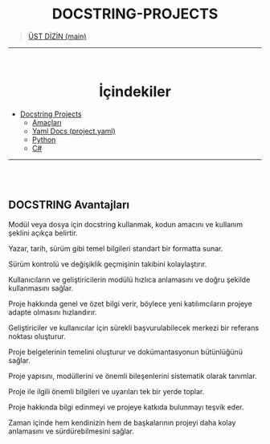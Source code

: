 <h1 align="center" id="docstring-projects"> DOCSTRING-PROJECTS </h1>

> [ÜST DİZİN  (main) ](../README.md)

<hr><br>




<h1 align="center"> İçindekiler</h1>

- [Docstring Projects](#docstring-projects)
  - [Amaçları](#amaçları)
  - [Yaml Docs (project.yaml)](Project.yaml.readme.md)
  - [Python](PYTHON-DOCSTRING.readme.md)
  - [C# ](CS-DOCSTRING.readme.md)

<hr><br/><br/>








## DOCSTRING Avantajları


Modül veya dosya için docstring kullanmak, kodun amacını ve kullanım şeklini açıkça belirtir.

Yazar, tarih, sürüm gibi temel bilgileri standart bir formatta sunar.

Sürüm kontrolü ve değişiklik geçmişinin takibini kolaylaştırır.

Kullanıcıların ve geliştiricilerin modülü hızlıca anlamasını ve doğru şekilde kullanmasını sağlar.

Proje hakkında genel ve özet bilgi verir, böylece yeni katılımcıların projeye adapte olmasını hızlandırır.

Geliştiriciler ve kullanıcılar için sürekli başvurulabilecek merkezi bir referans noktası oluşturur.

Proje belgelerinin temelini oluşturur ve dokümantasyonun bütünlüğünü sağlar.

Proje yapısını, modüllerini ve önemli bileşenlerini sistematik olarak tanımlar.

Proje ile ilgili önemli bilgileri ve uyarıları tek bir yerde toplar.

Proje hakkında bilgi edinmeyi ve projeye katkıda bulunmayı teşvik eder.

Zaman içinde hem kendinizin hem de başkalarının projeyi daha kolay anlamasını ve sürdürebilmesini sağlar.


<br/> 

